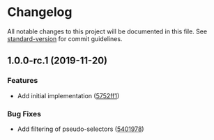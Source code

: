 # Changelog

All notable changes to this project will be documented in this file. See [standard-version](https://github.com/conventional-changelog/standard-version) for commit guidelines.

## 1.0.0-rc.1 (2019-11-20)


### Features

* Add initial implementation ([5752ff1](https://github.com/relekang/postcss-reason-modules/commit/5752ff147a555c0c459c2dd597f236ba1cd07afd))


### Bug Fixes

* Add filtering of pseudo-selectors ([5401978](https://github.com/relekang/postcss-reason-modules/commit/54019780644fded685068ff85319f6e3c18fe842))
